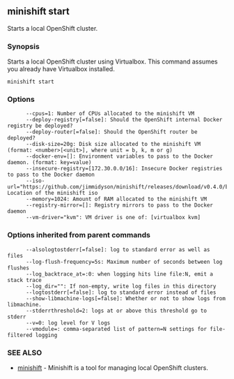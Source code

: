 ## minishift start

Starts a local OpenShift cluster.

### Synopsis


Starts a local OpenShift cluster using Virtualbox. This command
assumes you already have Virtualbox installed.

```
minishift start
```

### Options

```
      --cpus=1: Number of CPUs allocated to the minishift VM
      --deploy-registry[=false]: Should the OpenShift internal Docker registry be deployed?
      --deploy-router[=false]: Should the OpenShift router be deployed?
      --disk-size=20g: Disk size allocated to the minishift VM (format: <number>[<unit>], where unit = b, k, m or g)
      --docker-env=[]: Environment variables to pass to the Docker daemon. (format: key=value)
      --insecure-registry=[172.30.0.0/16]: Insecure Docker registries to pass to the Docker daemon
      --iso-url="https://github.com/jimmidyson/minishift/releases/download/v0.4.0/boot2docker.iso": Location of the minishift iso
      --memory=1024: Amount of RAM allocated to the minishift VM
      --registry-mirror=[]: Registry mirrors to pass to the Docker daemon
      --vm-driver="kvm": VM driver is one of: [virtualbox kvm]
```

### Options inherited from parent commands

```
      --alsologtostderr[=false]: log to standard error as well as files
      --log-flush-frequency=5s: Maximum number of seconds between log flushes
      --log_backtrace_at=:0: when logging hits line file:N, emit a stack trace
      --log_dir="": If non-empty, write log files in this directory
      --logtostderr[=false]: log to standard error instead of files
      --show-libmachine-logs[=false]: Whether or not to show logs from libmachine.
      --stderrthreshold=2: logs at or above this threshold go to stderr
      --v=0: log level for V logs
      --vmodule=: comma-separated list of pattern=N settings for file-filtered logging
```

### SEE ALSO
* [minishift](minishift.md)	 - Minishift is a tool for managing local OpenShift clusters.

